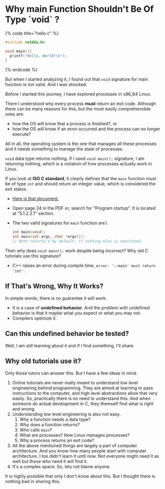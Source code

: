 # Why main Function Shouldn't Be Of Type \`void\` ?

{% code title="hello.c" %}
```c
#include <stdio.h>

void main(){
  printf("Hello, World!\n");
}
```
{% endcode %}

But when I started analyzing it, I found out that `void` signature for main function is not valid. And I was shocked.

Before I started this journey, I have explored processes in x86\_64 Linux.

There I understood why every process **must** return an exit code. Although there can be many reasons for this, but the most easily comprehensible ones are:

* how the OS will know that a process is finished?, or
* how the OS will know if an error occurred and the process can no longer execute?

All in all, the operating system is the one that manages all these processes and it needs something to manage the state of processes.

`void` data type returns nothing. If I used `void main();` signature, I am returning nothing, which is a violation of how processes actually work in Linux.

If you look at **ISO C standard**, it clearly defines that the `main` function must be of type `int` and should return an integer value, which is considered the exit status.

* [Here is that document.](https://www.open-std.org/jtc1/sc22/wg14/www/docs/n2310.pdf)
* Open page 24 in the PDF or, search for "Program startup". It is located at "5.1.2.2.1" section.
*   The two valid signatures for `main` function are:\


    ```c
    int main(void);
    int main(int argc, char *argv[]);
    // Both returns 0 by default, if nothing else is mentioned.
    ```

Then why does `void main();` work despite being incorrect? Why old C tutorials use this signature?

* C++ raises an error during compile time, `error: '::main' must return 'int'` .

## If That's Wrong, Why It Works?

In simple words, there is no guarantee it will work.

* It is a case of **undefined behavior**. And the problem with undefined behavior is that it maybe what you expect or what you may not.
* Compilers optimize it.

## Can this undefined behavior be tested?

Well, I am still learning about it and if I find something, I'll share.

## Why old tutorials use it?

Only those tutors can answer this. But I have a few ideas in mind.

1. Online tutorials are never really meant to understand low level engineering behind programming. They are aimed at learning to pass instructions to the computer, and high level abstractions allow that very easily. So, practically there is no need to understand this. And when someone do actual development in C, they themself find what is right and wrong.
2. Understanding low level engineering is also not easy.
   1. Why a function needs a data type?
   2. Why does a function returns?
   3. Who calls `main`?
   4. What are processes? How Linux manages processes?
   5. Why a process returns an exit code?
3. All the above mentioned things are largely a part of computer architecture. And you know how many people start with computer architecture. I too didn't learn it until now. Not everyone might need it as well but those who need it will find it.
4. It's a complex space. So, lets not blame anyone.

It is highly possible that only I don't know about this. But I thought there is nothing bad in sharing this.
